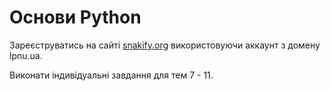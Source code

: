# Основи Python

Зареєструватись на сайті [snakify.org](snakify.org) використовуючи аккаунт з домену lpnu.ua.

Виконати індивідуальні завдання для тем 7 - 11.
